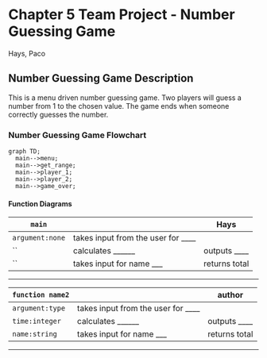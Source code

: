 # Chapter 5 Team Project - Number Guessing Game
Hays, Paco

## Number Guessing Game Description
This is a menu driven number guessing game.  Two players will guess a number from 1 to the chosen value.
The game ends when someone correctly guesses the number.

### Number Guessing Game Flowchart
```mermaid
graph TD;
  main-->menu;
  main-->get_range;
  main-->player_1;
  main-->player_2;
  main-->game_over;
```

#### Function Diagrams

| `main`    |               |  Hays     |
| ------------------ | ------------- | ------------ |
| `argument:none`    | takes input from the user for ____  |              |
| ``     | calculates ______  | outputs ____             |
| ``      | takes input for name ___ | returns total |
***
| `function name2`    |               |     author   |
| ------------------ | ------------- | ------------ |
| `argument:type`    | takes input from the user for ____  |              |
| `time:integer`     | calculates ______  | outputs ____             |
| `name:string`      | takes input for name ___ | returns total |
***
